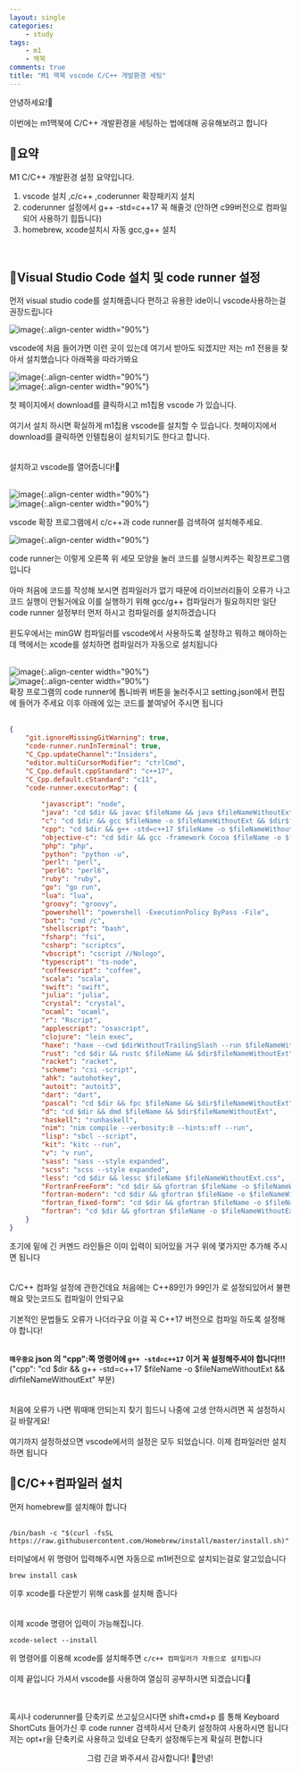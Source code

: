 ```yaml
---
layout: single
categories:
    - study
tags:
    - m1
    - 맥북
comments: true
title: "M1 맥북 vscode C/C++ 개발환경 세팅"
---
```


안녕하세요!👋<br>  
이번에는 m1맥북에 C/C++ 개발환경을 세팅하는 법에대해 공유해보려고 합니다<br>  

## 🙏요약
M1 C/C++ 개발환경 설정 요약입니다.

1. vscode 설치 ,c/c++ ,coderunner 확장패키지 설치
2. coderunner 설정에서 g++ -std=c++17 꼭 해줄것 (안하면 c99버전으로 컴파일되어 사용하기 힙듭니다)
3. homebrew, xcode설치시 자동 gcc,g++ 설치

<br>

## 📔Visual Studio Code 설치 및 code runner 설정
먼저 visual studio code를 설치해줍니다 편하고 유용한 ide이니 vscode사용하는걸 권장드립니다<br>  

![image](/assets/images/0628_1/vscode1.png){:.align-center width="90%"}  <br>

vscode에 처음 들어가면 이런 곳이 있는데 여기서 받아도 되겠지만 저는 m1 전용을 찾아서 설치했습니다 아래쪽을 따라가봐요<br>  

![image](/assets/images/0628_1/vscode2.png){:.align-center width="90%"}  <br>
![image](/assets/images/0628_1/vscode3.png){:.align-center width="90%"}  <br>

첫 페이지에서 download를 클릭하시고 m1칩용 vscode 가 있습니다.<br>
<br>
여기서 설치 하시면 확실하게 m1칩용 vscode를 설치할 수 있습니다. 첫페이지에서 download를 클릭하면 인텔칩용이 설치되기도 한다고 합니다.<br>  
<br>
설치하고 vscode를 열어줍니다!📖<br>
<br>

![image](/assets/images/0628_1/vscode4.png){:.align-center width="90%"}  <br>
![image](/assets/images/0628_1/vscode5.png){:.align-center width="90%"}  <br>

vscode 확장 프로그램에서 c/c++과 code runner를 검색하여 설치해주세요.<br>  

![image](/assets/images/0628_1/vscode6.png){:.align-center width="90%"}  <br>

code runner는 이렇게 오른쪽 위 세모 모양을 눌러 코드를 실행시켜주는 확장프로그램 입니다<br>
<br>
아마 처음에 코드를 작성해 보시면 컴파일러가 없기 때문에 라이브러리들이 오류가 나고 코드 실행이 안될거에요 이를 실행하기 위해 gcc/g++ 컴파일러가 필요하지만 일단 code runner 설정부터 먼저 하시고 컴파일러를 설치하겠습니다<br>
<br>
윈도우에서는 minGW 컴파일러를 vscode에서 사용하도록 설정하고 뭐하고 해야하는데 맥에서는 xcode를 설치하면 컴파일러가 자동으로 설치됩니다<br>
<br>

![image](/assets/images/0628_1/vscode7.png){:.align-center width="90%"}  <br>
![image](/assets/images/0628_1/vscode8.png){:.align-center width="90%"}  <br>
확장 프로그램의 code runner에 톱니바퀴 버튼을 눌러주시고 setting.json에서 편집에 들어가 주세요 이후 아래에 있는 코드를 붙여넣어 주시면 됩니다<br>
<br>
  
```json
{
    "git.ignoreMissingGitWarning": true,
    "code-runner.runInTerminal": true,      
    "C_Cpp.updateChannel":"Insiders",
    "editor.multiCursorModifier": "ctrlCmd",
    "C_Cpp.default.cppStandard": "c++17",
    "C_Cpp.default.cStandard": "c11",
    "code-runner.executorMap": {
        
        "javascript": "node",
        "java": "cd $dir && javac $fileName && java $fileNameWithoutExt",
        "c": "cd $dir && gcc $fileName -o $fileNameWithoutExt && $dir$fileNameWithoutExt",
        "cpp": "cd $dir && g++ -std=c++17 $fileName -o $fileNameWithoutExt && $dir$fileNameWithoutExt",
        "objective-c": "cd $dir && gcc -framework Cocoa $fileName -o $fileNameWithoutExt && $dir$fileNameWithoutExt",
        "php": "php",
        "python": "python -u",
        "perl": "perl",
        "perl6": "perl6",
        "ruby": "ruby",
        "go": "go run",
        "lua": "lua",
        "groovy": "groovy",
        "powershell": "powershell -ExecutionPolicy ByPass -File",
        "bat": "cmd /c",
        "shellscript": "bash",
        "fsharp": "fsi",
        "csharp": "scriptcs",
        "vbscript": "cscript //Nologo",
        "typescript": "ts-node",
        "coffeescript": "coffee",
        "scala": "scala",
        "swift": "swift",
        "julia": "julia",
        "crystal": "crystal",
        "ocaml": "ocaml",
        "r": "Rscript",
        "applescript": "osascript",
        "clojure": "lein exec",
        "haxe": "haxe --cwd $dirWithoutTrailingSlash --run $fileNameWithoutExt",
        "rust": "cd $dir && rustc $fileName && $dir$fileNameWithoutExt",
        "racket": "racket",
        "scheme": "csi -script",
        "ahk": "autohotkey",
        "autoit": "autoit3",
        "dart": "dart",
        "pascal": "cd $dir && fpc $fileName && $dir$fileNameWithoutExt",
        "d": "cd $dir && dmd $fileName && $dir$fileNameWithoutExt",
        "haskell": "runhaskell",
        "nim": "nim compile --verbosity:0 --hints:off --run",
        "lisp": "sbcl --script",
        "kit": "kitc --run",
        "v": "v run",
        "sass": "sass --style expanded",
        "scss": "scss --style expanded",
        "less": "cd $dir && lessc $fileName $fileNameWithoutExt.css",
        "FortranFreeForm": "cd $dir && gfortran $fileName -o $fileNameWithoutExt && $dir$fileNameWithoutExt",
        "fortran-modern": "cd $dir && gfortran $fileName -o $fileNameWithoutExt && $dir$fileNameWithoutExt",
        "fortran_fixed-form": "cd $dir && gfortran $fileName -o $fileNameWithoutExt && $dir$fileNameWithoutExt",
        "fortran": "cd $dir && gfortran $fileName -o $fileNameWithoutExt && $dir$fileNameWithoutExt"
    }
}
```
  
초기에 밑에 긴 커멘드 라인들은 이미 입력이 되어있을 거구 위에 몇가지만 추가해 주시면 됩니다<br>  
<br>
C/C++ 컴파일 설정에 관한건데요 처음에는 C++89인가 99인가 로 설정되있어서 불편해요 맞는코드도 컴파일이 안되구요<br>
<br>
기본적인 문법들도 오류가 나더라구요 이걸 꼭 C++17 버전으로 컴파일 하도록 설정해야 합니다!<br>
<br>

**`매우중요` json 의 "cpp":쪽 명령어에 `g++ -std=c++17` 이거 꼭 설정해주셔야 합니다!!!**<br>
("cpp": "cd $dir && g++ -std=c++17 $fileName -o $fileNameWithoutExt && $dir$fileNameWithoutExt" 부분)<br>  
<br>
처음에 오류가 나면 뭐때매 안되는지 찾기 힘드니 나중에 고생 안하시려면 꼭 설정하시길 바랄게요!<br>
<br>
여기까지 설정하셨으면 vscode에서의 설정은 모두 되었습니다. 이제 컴파일러만 설치하면 됩니다<br>

## 👀C/C++컴파일러 설치

먼저 homebrew를 설치해야 합니다<br>
<br>

```
/bin/bash -c "$(curl -fsSL https://raw.githubusercontent.com/Homebrew/install/master/install.sh)"
```

터미널에서 위 명령어 입력해주시면 자동으로 m1버전으로 설치되는걸로 알고있습니다<br>

```
brew install cask
```

이후 xcode를 다운받기 위해 cask를 설치해 줍니다<br>
<br>  
이제 xcode 명령어 입력이 가능해집니다.<br>  

```
xcode-select --install
```

위 명령어를 이용해 xcode를 설치해주면 `c/c++ 컴파일러가 자동으로 설치됩니다`<br>
<br>
이제 끝입니다 가셔서 vscode를 사용하여 열심히 공부하시면 되겠습니다🙌<br>  
<br>

혹시나 coderunner를 단축키로 쓰고싶으시다면 shift+cmd+p 를 통해 Keyboard ShortCuts 들어가신 후 code runner 검색하셔서 단축키 설정하여 사용하시면 됩니다<br>
저는 opt+r을 단축키로 사용하고 있네요 단축키 설정해두는게 확실히 편합니다<br>

<center>그럼 긴글 봐주셔서 감사합니다! 👋안녕!</center>